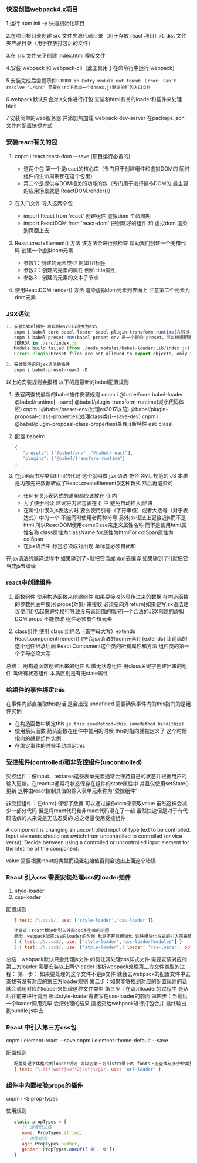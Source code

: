 ### 快速创建webpack4.x项目

1.运行  npm init -y 快速初始化项目

2.在项目根目录创建 src 文件夹源代码目录（用于存放 react 项目）和 dist 文件夹产品目录（用于存放打包后的文件）

3.在 src 文件夹下创建 index.html 模板文件

4.安装 webpack 和 webpack-cli（此工具用于在命令行中运行 webpack）

5.安装完成后会提示你 `ERROR in Entry module not found: Error: Can't resolve './src' 需要在src下添加一个index.js默认的打包入口文件`

6.webpack默认只会对js文件进行打包 安装和html有关的loader和插件来处理html

7.安装简单的web服务器 并添加热加载 webpack-dev-server 在package.json 文件内配置快捷方式

### 安装react有关的包

1. cnpm i react react-dom --save (项目运行必备的)
   * 这两个包 第一个是react的核心库（专门用于创建组件和虚拟DOM的 同时组件的生命周期都在这个包里）
   * 第二个是提供与DOM相关的功能的包（专门用于进行操作DOM的 最主要的应用场景就是 ReactDOM.render()）

2. 在入口文件 导入这两个包
   * import React from 'react' 创建组件 虚拟dom 生命周期
   * import ReactDOM from 'react-dom' 把创建好的组件 和 虚拟dom 渲染到页面上去

3. React.createElement() 方法 该方法会进行预检查 帮助我们创建一个无错代码 创建一个虚拟dom元素
   * 参数1：创建的元素类型 例如 h1标签
   * 参数2：创建的元素的属性 例如 title属性
   * 参数3：创建的元素的文本子节点

4. 使用ReactDOM.render() 方法 渲染虚拟dom元素到界面上 注意第二个元素为dom元素

### JSX语法

```js
1. 安装babel插件 可以将es2015转换为es5
   cnpm i babel-core babel-loader babel-plugin-transform-runtime(在转换 ES2015 语法为 ECMAScript 5 的语法时，babel 会需要一些辅助函数，例如 _extend。babel 默认会将这些辅助函数内联到每一个 js 文件里，这样文件多的时候，项目就会很大babel 提供了 transform-runtime 来将这些辅助函数“搬”到一个单独的模块 babel-runtime 中，这样做能减小项目文件的大小) --save -dev(项目部署后不需要的)
   cnpm i babel-preset-env(babel-preset-env 是一个新的 preset，可以根据配置的目标运行环境（environment）自动启用需要的 babel 插件) babel-preset-stage-0 --save-dev(项目开发环境中需要的)
   [ERROR in ./src/index.js
   Module build failed (from ./node_modules/babel-loader/lib/index.js):
   Error: Plugin/Preset files are not allowed to export objects, only functions...]

2. 安装能够识别jsx语法的插件
   cnpm i babel-preset-react -D
```

以上的安装规则会报错 以下的是最新的babel配置规则

1. 去官网查找最新的babel插件安装规则
   cnpm i @babel/core babel-loader @babel/runtime[--save] @babel/plugin-transform-runtime(减小代码体积)
   cnpm i @babel/preset-env(处理es2017以前) @babel/plugin-proposal-class-properties(处理class类)[--save-dev]
   cnpm i @babel/plugin-proposal-class-properties(处理js新特性 es6 class)

2. 配置.babelrc
   ```js
   {
      "presets": ["@babel/env", "@babel/react"],
      "plugins": ["@babel/transform-runtime"]
   }
   ```

3. 在js里面书写类似html的代码 这个就叫做 jsx 语法 符合 XML 规范的 JS 本质是内部先把数据转成了React.createElement()这种新式 然后再渲染的
   * 任何有关js表达式的语句都应该放在 {} 内
   * 为了便于阅读 建议将内容包裹在 () 中 避免自动插入;陷阱
   * 在属性中嵌入js表达式时 要么使用引号（字符串值）或者大括号（对于表达式）中的一个 不能同时使用者两种符号 另外jsx语法上更接近js而不是html 所以ReactDOM使用cameCase来定义属性名称 而不是使用html属性名称
      class属性为className
      for属性为htmlFor
      colSpan属性为colSpan
   * 在jsx语法中 标签必须成对出现 单标签必须自闭和

在jsx语法的编译过程中 如果碰到了<就把它当成html去编译 如果碰到了{}就把它当成js去编译

### react中创建组件

1. 函数组件
   使用构造函数来创建组件 如果要接收外界传过来的数据 在构造函数的参数列表中使用 props(对象) 来接收 必须要向外return[如果要写jsx语法建议使用()括起来避免换行导致没有返回值的情况]一个合法的JSX创建的虚拟DOM props 不能修改 组件必须有个根元素

2. class组件
   使用 class 组件名（首字母大写）extends React.component{render() {符合jsx语法的dom元素}}
   [extends] 让前面的这个组件继承后面 React.Component这个类的所有属性和方法 组件类的第一个字母必须大写

总结：
   用构造函数创建出来的组件 叫做无状态组件
   用class关键字创建出来的组件 叫做有状态组件
   本质区别是有无state属性

### 给组件的事件绑定this
   在事件内部直接取this的话 是会出现 undefined 需要确保事件内的this指向的是组件实例
* 在构造函数中绑定this ```js this.someMethod=this.someMethod.bind(this)```
* 使用箭头函数 箭头函数在组件中使用的时候 this的指向就被定义了 这个时候指向的就是组件实例
* 在绑定事件的时候手动绑定this

### 受控组件(controlled)和非受控组件(uncontrolled)

受控组件：像input、textarea这些表单元素通常会保持自己的状态并根据用户的输入更新。在react中通常将状态保存在组件的state属性中  并且仅使用setState()更新 这种由react控制其值的输入表单元素称为“受控组件”

非受控组件：在dom中保留了数据 可以通过操作dom来获取value 虽然这样会减少一部分代码 但是将react代码和非react代码混在了一起 虽然快速但是对于有代码洁癖的人来说是无法忍受的 总之尽量使用受控组件

 A component is changing an uncontrolled input of type text to be controlled. Input elements should not switch from uncontrolled to controlled (or vice versa). Decide between using a controlled or uncontrolled input element for the lifetime of the component.

value 需要根据input的类型而设置初始值否则会抛出上面这个错误

### React 引入css 需要安装处理css的loader插件

1. style-loader
2. css-loader

配置规则
```js
   { test: /\.css$/, use: ['style-loader','css-loader']}

   注意点：react模块化引入外部css不生效的问题
   原因：webpack配置css的loader的时候 默认不开启模块化 这种模块化方式的引入需要修改配置 有两个解决办法
   1.{ test: /\.css$/, use: ['style-loader','css-loader?modules'] }
   2.{ test: /\.css$/, use: ['style-loader',{ loader: 'css-loader', options: { modules: true } }] }
```

总结：webpack默认只会处理js文件 如何让其处理css样式文件 需要安装对应的第三方loader
      需要安装以上两个loader 浅析webpack处理第三方文件类型的过程：
   第一步： 如果要处理的这个文件不是js文件 就会去webpack的配置文件中去查找有没有对应的第三方loader规则
   第二步：如果能够找到对应的配置规则的话 就会调用对应的loader来处理这种文件类型
   第三步：在调用loader的过程中 是从后往前来进行调用 所以style-loader需要写在css-loader的前面
   第四步：当最后一个loader调用完毕 会把处理的结果 直接交给webpack进行打包合并 最终输出到bundle.js中去

### React 中引入第三方css包
   cnpm i element-react --save
   cnpm i element-theme-default --save

配置规则
```js
   配置处理字体格式的loader规则 可以去第三方dist目录下的 fonts下去查找有多少种类型 一般不外乎以下几种
   { test: /\.ttf|woff|woff2|eot|svg$/, use: 'url-loader' }
```

### 组件中内置校验props的插件

cnpm i -S prop-types

使用规则
```js
   static propTypes = {
      // 设置默认值
      name: PropTypes.string,
      // 类型检测
      age: PropTypes.number,
      gender: PropTypes.oneOf(['男','女']),
   }
```